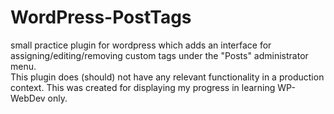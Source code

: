 # WordPress-PostTags
small practice plugin for wordpress which adds an interface for assigning/editing/removing custom tags under the "Posts" administrator menu. <br>
This plugin does (should) not have any relevant functionality in a production context. This was created for displaying my progress in learning WP-WebDev only.
